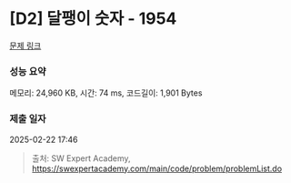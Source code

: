 # [D2] 달팽이 숫자 - 1954 

[문제 링크](https://swexpertacademy.com/main/code/problem/problemDetail.do?contestProbId=AV5PobmqAPoDFAUq) 

### 성능 요약

메모리: 24,960 KB, 시간: 74 ms, 코드길이: 1,901 Bytes

### 제출 일자

2025-02-22 17:46



> 출처: SW Expert Academy, https://swexpertacademy.com/main/code/problem/problemList.do